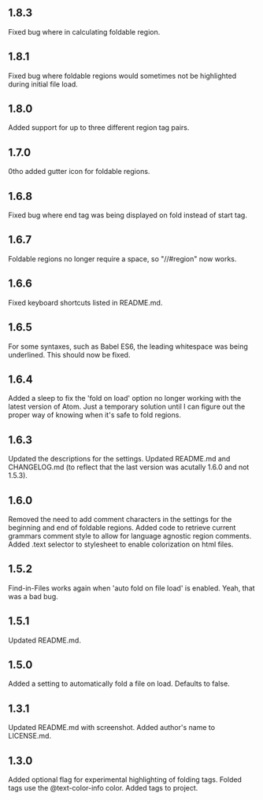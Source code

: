 ## 1.8.3
Fixed bug where in calculating foldable region.

## 1.8.1
Fixed bug where foldable regions would sometimes not be highlighted during initial file load.

## 1.8.0
Added support for up to three different region tag pairs.

## 1.7.0
0tho added gutter icon for foldable regions.

## 1.6.8
Fixed bug where end tag was being displayed on fold instead of start tag.

## 1.6.7
Foldable regions no longer require a space, so "//#region" now works.

## 1.6.6
Fixed keyboard shortcuts listed in README.md.

## 1.6.5
For some syntaxes, such as Babel ES6, the leading whitespace was being underlined. This should now be fixed.

## 1.6.4
Added a sleep to fix the 'fold on load' option no longer working with the latest version of Atom. Just a temporary solution until I can figure out the proper way of knowing when it's safe to fold regions.

## 1.6.3
Updated the descriptions for the settings. Updated README.md and CHANGELOG.md (to reflect that the last version was acutally 1.6.0 and not 1.5.3).

## 1.6.0
Removed the need to add comment characters in the settings for the beginning and end of foldable regions.
Added code to retrieve current grammars comment style to allow for language agnostic region comments.
Added .text selector to stylesheet to enable colorization on html files.

## 1.5.2
Find-in-Files works again when 'auto fold on file load' is enabled. Yeah, that was a bad bug.

## 1.5.1
Updated README.md.

## 1.5.0
Added a setting to automatically fold a file on load. Defaults to false.

## 1.3.1
Updated README.md with screenshot.
Added author's name to LICENSE.md.

## 1.3.0
Added optional flag for experimental highlighting of folding tags. Folded tags use the @text-color-info color.
Added tags to project.
